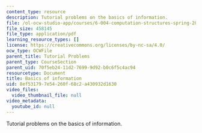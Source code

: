 ```yaml
---
content_type: resource
description: Tutorial problems on the basics of information.
file: /ol-ocw-studio-app/courses/6-004-computation-structures-spring-2009/8ef531797e54260f68c2a430932d1630_MIT6_004s09_tutor01.pdf
file_size: 458145
file_type: application/pdf
learning_resource_types: []
license: https://creativecommons.org/licenses/by-nc-sa/4.0/
ocw_type: OCWFile
parent_title: Tutorial Problems
parent_type: CourseSection
parent_uid: 70f5eb24-11d2-7699-9d92-b0c6f5c4ac94
resourcetype: Document
title: Basics of information
uid: 8ef53179-7e54-260f-68c2-a430932d1630
video_files:
  video_thumbnail_file: null
video_metadata:
  youtube_id: null
---
```

Tutorial problems on the basics of information.
